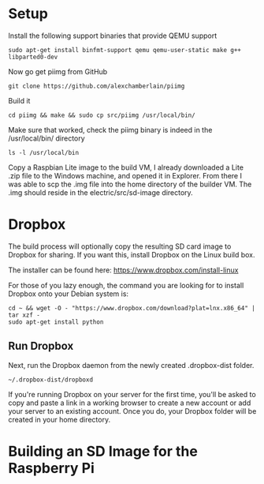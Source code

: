 Setup
=====
Install the following support binaries that provide QEMU support

    sudo apt-get install binfmt-support qemu qemu-user-static make g++ libparted0-dev
    
Now go get piimg from GitHub

    git clone https://github.com/alexchamberlain/piimg
    
Build it

    cd piimg && make && sudo cp src/piimg /usr/local/bin/
    
Make sure that worked, check the piimg binary is indeed in the /usr/local/bin/ directory

    ls -l /usr/local/bin
    
Copy a Raspbian Lite image to the build VM, I already downloaded a Lite .zip file to the Windows machine, and opened it in Explorer.  From there I was able to scp the .img file into the home directory of the builder VM.  The .img should reside in the electric/src/sd-image directory.

Dropbox
=======
The build process will optionally copy the resulting SD card image to Dropbox for sharing.  If you want this, install Dropbox on the Linux build box. 

The installer can be found here: https://www.dropbox.com/install-linux

For those of you lazy enough, the command you are looking for to install Dropbox onto your Debian system is: 

    cd ~ && wget -O - "https://www.dropbox.com/download?plat=lnx.x86_64" | tar xzf -
    sudo apt-get install python
    
Run Dropbox
-----------
Next, run the Dropbox daemon from the newly created .dropbox-dist folder.

    ~/.dropbox-dist/dropboxd

If you're running Dropbox on your server for the first time, you'll be asked to copy and paste a link in a working browser to create a new account or add your server to an existing account. Once you do, your Dropbox folder will be created in your home directory. 

Building an SD Image for the Raspberry Pi
=========================================

